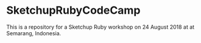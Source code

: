 # SketchupRubyCodeCamp
This is a repository for a Sketchup Ruby workshop on 24 August 2018 at at Semarang, Indonesia.
